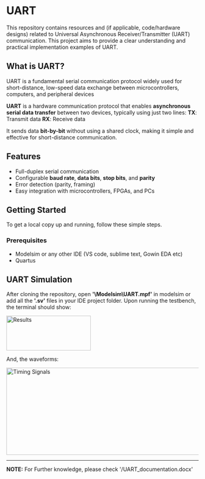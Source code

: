 # UART
This repository contains resources and (if applicable, code/hardware designs) related to Universal Asynchronous Receiver/Transmitter (UART) communication. This project aims to provide a clear understanding and practical implementation examples of UART.

## What is UART?
UART is a fundamental serial communication protocol widely used for short-distance, low-speed data exchange between microcontrollers, computers, and peripheral devices

**UART** is a hardware communication protocol that enables **asynchronous serial data transfer** between two devices, typically using just two lines:
**TX**: Transmit data
**RX**: Receive data

It sends data **bit-by-bit** without using a shared clock, making it simple and effective for short-distance communication.

## Features

- Full-duplex serial communication
- Configurable **baud rate**, **data bits**, **stop bits**, and **parity**
- Error detection (parity, framing)
- Easy integration with microcontrollers, FPGAs, and PCs

## Getting Started
To get a local copy up and running, follow these simple steps.

### Prerequisites

- Modelsim or any other IDE (VS code, sublime text, Gowin EDA etc)
- Quartus

## UART Simulation

After cloning the repository, open **'\Modelsim\UART.mpf'** in modelsim or add all the **'.sv'** files in your IDE project folder. Upon running the testbench, the terminal should show:

<img width="221" height="91" alt="Results" src="https://github.com/user-attachments/assets/65cc31be-35af-465d-917c-e1c8e5a76d0e" />

And, the waveforms:

<img width="792" height="228" alt="Timing Signals" src="https://github.com/user-attachments/assets/38a6a63e-4ea2-4b38-a5df-ef369415d387" />


---

**NOTE:** For Further knowledge, please check '/UART_documentation.docx'
